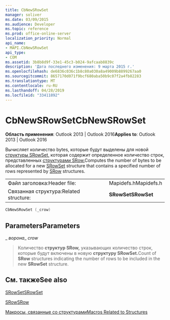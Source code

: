 ```yaml
---
title: CbNewSRowSet
manager: soliver
ms.date: 03/09/2015
ms.audience: Developer
ms.topic: reference
ms.prod: office-online-server
localization_priority: Normal
api_name:
- MAPI.CbNewSRowSet
api_type:
- COM
ms.assetid: 3b8b8d9f-33e1-45c3-b024-9afcaab8839c
description: 'Дата последнего изменения: 9 марта 2015 г.'
ms.openlocfilehash: de6836c036c1b8c80a030a8a49009b8899267aa0
ms.sourcegitcommit: 8657170d071f9bcf680aba50b9c07f2a4fb82283
ms.translationtype: MT
ms.contentlocale: ru-RU
ms.lasthandoff: 04/28/2019
ms.locfileid: "33411892"
---
```

# <a name="cbnewsrowset"></a><span data-ttu-id="805a9-103">CbNewSRowSet</span><span class="sxs-lookup"><span data-stu-id="805a9-103">CbNewSRowSet</span></span>

  
  
<span data-ttu-id="805a9-104">**Область применения**: Outlook 2013 | Outlook 2016</span><span class="sxs-lookup"><span data-stu-id="805a9-104">**Applies to**: Outlook 2013 | Outlook 2016</span></span> 
  
<span data-ttu-id="805a9-105">Вычисляет количество bytes, которые будут выделены для новой [структуры SRowSet,](srowset.md) которая содержит определенное количество строк, представленных [структурами SRow.](srow.md)</span><span class="sxs-lookup"><span data-stu-id="805a9-105">Computes the number of bytes to be allocated for a new [SRowSet](srowset.md) structure that contains a specified number of rows represented by [SRow](srow.md) structures.</span></span> 
  
|||
|:-----|:-----|
|<span data-ttu-id="805a9-106">Файл заголовка:</span><span class="sxs-lookup"><span data-stu-id="805a9-106">Header file:</span></span>  <br/> |<span data-ttu-id="805a9-107">Mapidefs.h</span><span class="sxs-lookup"><span data-stu-id="805a9-107">Mapidefs.h</span></span>  <br/> |
|<span data-ttu-id="805a9-108">Связанная структура:</span><span class="sxs-lookup"><span data-stu-id="805a9-108">Related structure:</span></span>  <br/> |<span data-ttu-id="805a9-109">**SRowSet**</span><span class="sxs-lookup"><span data-stu-id="805a9-109">**SRowSet**</span></span> <br/> |
   
```cpp
CbNewSRowSet (_crow)
```

## <a name="parameters"></a><span data-ttu-id="805a9-110">Parameters</span><span class="sxs-lookup"><span data-stu-id="805a9-110">Parameters</span></span>

 <span data-ttu-id="805a9-111">_ _ворона_</span><span class="sxs-lookup"><span data-stu-id="805a9-111">_ _crow_</span></span>
  
> <span data-ttu-id="805a9-112">Количество **структур SRow,** указывающих количество строк, которые будут включены в новую **структуру SRowSet.**</span><span class="sxs-lookup"><span data-stu-id="805a9-112">Count of **SRow** structures indicating the number of rows to be included in the new **SRowSet** structure.</span></span> 
    
## <a name="see-also"></a><span data-ttu-id="805a9-113">См. также</span><span class="sxs-lookup"><span data-stu-id="805a9-113">See also</span></span>



[<span data-ttu-id="805a9-114">SRowSet</span><span class="sxs-lookup"><span data-stu-id="805a9-114">SRowSet</span></span>](srowset.md)
  
[<span data-ttu-id="805a9-115">SRow</span><span class="sxs-lookup"><span data-stu-id="805a9-115">SRow</span></span>](srow.md)


[<span data-ttu-id="805a9-116">Макросы, связанные со структурами</span><span class="sxs-lookup"><span data-stu-id="805a9-116">Macros Related to Structures</span></span>](macros-related-to-structures.md)

